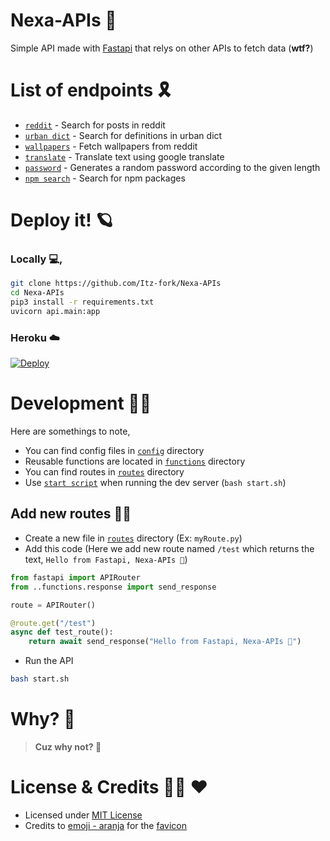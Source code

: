 # Nexa-APIs 🌊

Simple API made with [Fastapi](https://fastapi.tiangolo.com/) that relys on other APIs to fetch data (**wtf?**)


# List of endpoints 🎗️

- [`reddit`](api/routes/reddit.py) - Search for posts in reddit
- [`urban dict`](api/routes/urbandict.py) - Search for definitions in urban dict
- [`wallpapers`](api/routes/wallpapers.py) - Fetch wallpapers from reddit
- [`translate`](api/routes/translate.py) - Translate text using google translate
- [`password`](api/routes/password.py) - Generates a random password according to the given length
- [`npm search`](api/routes/npm_search.py) - Search for npm packages


# Deploy it! 🪐

### Locally 💻,
```sh
git clone https://github.com/Itz-fork/Nexa-APIs
cd Nexa-APIs
pip3 install -r requirements.txt
uvicorn api.main:app
```

### Heroku ☁️
[![Deploy](https://www.herokucdn.com/deploy/button.svg)](https://heroku.com/deploy?template=https://github.com/Itz-fork/Nexa-APIs)


# Development 🧑‍💻

Here are somethings to note,

- You can find config files in [`config`](api/config) directory
- Reusable functions are located in [`functions`](api/functions) directory
- You can find routes in [`routes`](api/routes) directory
- Use [`start script`](start.sh) when running the dev server (`bash start.sh`)

## Add new routes 👨‍🎨
- Create a new file in [`routes`](api/routes) directory (Ex: `myRoute.py`)
- Add this code (Here we add new route named `/test` which returns the text, `Hello from Fastapi, Nexa-APIs 🌊`)
```python
from fastapi import APIRouter
from ..functions.response import send_response

route = APIRouter()

@route.get("/test")
async def test_route():
    return await send_response("Hello from Fastapi, Nexa-APIs 🌊")
```
- Run the API
```sh
bash start.sh
```


# Why? 🤔

> __**Cuz why not? 🎾**__


# License & Credits 👮‍♂️ ♥️

- Licensed under [MIT License](LICENSE)
- Credits to [emoji - aranja](https://emoji.aranja.com/) for the [favicon](favicon.ico)